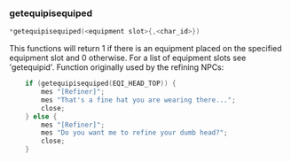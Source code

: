 ### getequipisequiped
```c
*getequipisequiped(<equipment slot>{,<char_id>})
```

This functions will return 1 if there is an equipment placed on the specified
equipment slot and 0 otherwise. For a list of equipment slots
see 'getequipid'. Function originally used by the refining NPCs:
```c
    if (getequipisequiped(EQI_HEAD_TOP)) {
        mes "[Refiner]";
        mes "That's a fine hat you are wearing there...";
        close;
	} else {
		mes "[Refiner]";
		mes "Do you want me to refine your dumb head?";
		close;
	}
```
